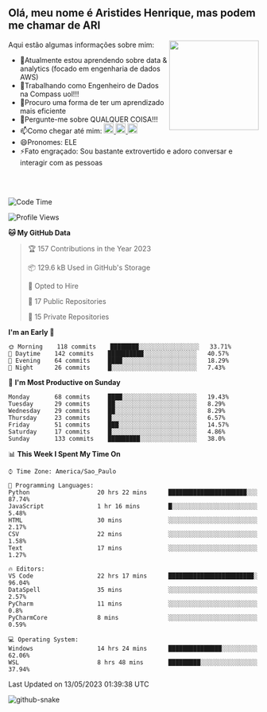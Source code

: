 ## Olá, meu nome é Aristides Henrique, mas podem me chamar de ARI

<div >
Aqui estão algumas informações sobre mim:<img align="right" height="180em" src="https://user-images.githubusercontent.com/97318481/177042589-45d62122-82a9-4a32-b3a7-87b322825b2f.png">
</div>

- 🌱Atualmente estou aprendendo sobre data & analytics (focado em engenharia de dados AWS)
- 👯Trabalhando como Engenheiro de Dados na Compass uol!!!
- 🤔Procuro uma forma de ter um aprendizado mais eficiente
- 💬Pergunte-me sobre QUALQUER COISA!!!
- 📫Como chegar até mim:
  <a href="https://www.instagram.com/aryhenry/" target="_blank">
  <img src="https://img.shields.io/badge/-Instagram-%23E4405F?style=for-the-badge&logo=instagram&logoColor=black" height="20px">
  </a>
  <a href="https://www.linkedin.com/in/aristides-henrique/" target="_blank">
  <img src="https://img.shields.io/badge/-LinkedIn-%230077B5?style=for-the-badge&logo=linkedin&logoColor=black" height="20px">
  </a> 
  <a href="mailto:arihenriqueuna@gmail.com">
  <img src="https://img.shields.io/badge/-Gmail-%23333?style=for-the-badge&logo=gmail&logoColor=white" height="20px">
  </a>
- 😄Pronomes: ELE
- ⚡Fato engraçado: Sou bastante extrovertido e adoro conversar e interagir com as pessoas
<br/>
<br/>


<!--START_SECTION:waka-->
![Code Time](http://img.shields.io/badge/Code%20Time-708%20hrs%2034%20mins-blue)

![Profile Views](http://img.shields.io/badge/Profile%20Views-3-blue)

**🐱 My GitHub Data** 

> 🏆 157 Contributions in the Year 2023
 > 
> 📦 129.6 kB Used in GitHub's Storage 
 > 
> 💼 Opted to Hire
 > 
> 📜 17 Public Repositories 
 > 
> 🔑 15 Private Repositories  
 > 
**I'm an Early 🐤** 

```text
🌞 Morning    118 commits    ████████░░░░░░░░░░░░░░░░░   33.71% 
🌇 Daytime    142 commits    ██████████░░░░░░░░░░░░░░░   40.57% 
🌃 Evening    64 commits     ████░░░░░░░░░░░░░░░░░░░░░   18.29% 
🌙 Night      26 commits     █░░░░░░░░░░░░░░░░░░░░░░░░   7.43%

```
📅 **I'm Most Productive on Sunday** 

```text
Monday       68 commits     ████░░░░░░░░░░░░░░░░░░░░░   19.43% 
Tuesday      29 commits     ██░░░░░░░░░░░░░░░░░░░░░░░   8.29% 
Wednesday    29 commits     ██░░░░░░░░░░░░░░░░░░░░░░░   8.29% 
Thursday     23 commits     █░░░░░░░░░░░░░░░░░░░░░░░░   6.57% 
Friday       51 commits     ███░░░░░░░░░░░░░░░░░░░░░░   14.57% 
Saturday     17 commits     █░░░░░░░░░░░░░░░░░░░░░░░░   4.86% 
Sunday       133 commits    █████████░░░░░░░░░░░░░░░░   38.0%

```


📊 **This Week I Spent My Time On** 

```text
⌚︎ Time Zone: America/Sao_Paulo

💬 Programming Languages: 
Python                   20 hrs 22 mins      ██████████████████████░░░   87.74% 
JavaScript               1 hr 16 mins        █░░░░░░░░░░░░░░░░░░░░░░░░   5.48% 
HTML                     30 mins             ░░░░░░░░░░░░░░░░░░░░░░░░░   2.17% 
CSV                      22 mins             ░░░░░░░░░░░░░░░░░░░░░░░░░   1.58% 
Text                     17 mins             ░░░░░░░░░░░░░░░░░░░░░░░░░   1.27%

🔥 Editors: 
VS Code                  22 hrs 17 mins      ████████████████████████░   96.04% 
DataSpell                35 mins             ░░░░░░░░░░░░░░░░░░░░░░░░░   2.57% 
PyCharm                  11 mins             ░░░░░░░░░░░░░░░░░░░░░░░░░   0.8% 
PyCharmCore              8 mins              ░░░░░░░░░░░░░░░░░░░░░░░░░   0.59%

💻 Operating System: 
Windows                  14 hrs 24 mins      ███████████████░░░░░░░░░░   62.06% 
WSL                      8 hrs 48 mins       █████████░░░░░░░░░░░░░░░░   37.94%

```


 Last Updated on 13/05/2023 01:39:38 UTC
<!--END_SECTION:waka-->

<img alt="github-snake" src="https://github.com/AriHenrique/AriHenrique/blob/output/github-contribution-grid-snake-dark.svg" />

